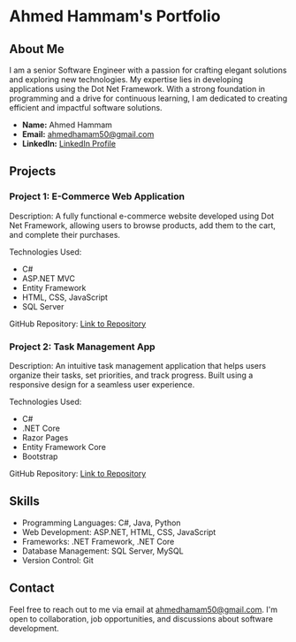 # Ahmed Hammam's Portfolio

## About Me

I am a senior Software Engineer with a passion for crafting elegant solutions and exploring new technologies. My expertise lies in developing applications using the Dot Net Framework. With a strong foundation in programming and a drive for continuous learning, I am dedicated to creating efficient and impactful software solutions.

- **Name:** Ahmed Hammam
- **Email:** ahmedhamam50@gmail.com
- **LinkedIn:** [LinkedIn Profile](https://www.linkedin.com/in/ahmedhamam50/)

## Projects

### Project 1: E-Commerce Web Application
Description: A fully functional e-commerce website developed using Dot Net Framework, allowing users to browse products, add them to the cart, and complete their purchases.

Technologies Used:
- C#
- ASP.NET MVC
- Entity Framework
- HTML, CSS, JavaScript
- SQL Server

GitHub Repository: [Link to Repository](https://github.com/AhmedHamam/eShopOnWeb.git)

### Project 2: Task Management App
Description: An intuitive task management application that helps users organize their tasks, set priorities, and track progress. Built using a responsive design for a seamless user experience.

Technologies Used:
- C#
- .NET Core
- Razor Pages
- Entity Framework Core
- Bootstrap

GitHub Repository: [Link to Repository](https://github.com/ahmedhamam/task-management-app)

## Skills

- Programming Languages: C#, Java, Python
- Web Development: ASP.NET, HTML, CSS, JavaScript
- Frameworks: .NET Framework, .NET Core
- Database Management: SQL Server, MySQL
- Version Control: Git

## Contact

Feel free to reach out to me via email at ahmedhamam50@gmail.com. I'm open to collaboration, job opportunities, and discussions about software development.
